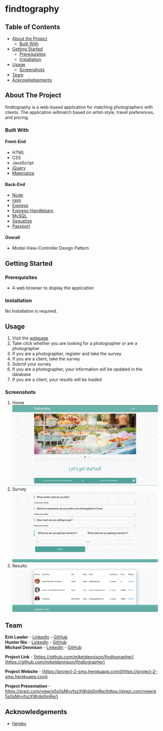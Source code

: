 # findtography
## Table of Contents

* [About the Project](#about-the-project)
  * [Built With](#built-with)
* [Getting Started](#getting-started)
  * [Prerequisites](#prerequisites)
  * [Installation](#installation)
* [Usage](#usage)
  * [Screenshots](#sceenshots)
* [Team](#team)
* [Acknowledgements](#acknowledgements)

## About The Project
findtography is a web-based application for matching photographers with clients. The application willmatch based on artist-style, travel preferences, and pricing.


### Built With
#### Front-End
* HTML
* CSS
* JavaScript
* [jQuery](https://jquery.com/)
* [Materialize](https://materializecss.com/)

#### Back-End
* [Node](https://nodejs.org/en/)
* [npm](https://www.npmjs.com/)
* [Express](https://expressjs.com/)
* [Express-Handlebars](https://handlebarsjs.com/)
* [MySQL](https://www.mysql.com/)
* [Sequelize](docs.sequelizejs.com/)
* [Passport](www.passportjs.org/)

#### Overall
* Model-View-Controller Design Pattern


## Getting Started

### Prerequisites
* A web browser to display the application


### Installation  
No Installation is required.


## Usage
1. Visit the [webpage](https://project-2-smu.herokuapp.com)
2. Take click whether you are looking for a photographer or are a photographer
3. If you are a photographer, register and take the survey
4. If you are a client, take the survey
5. Submit your survey
6. If you are a photographer, your information will be updated in the database
7. If you are a client, your results will be loaded

### Screenshots
1. Home  
![home-img][home]  
2. Survey  
![client-survey-img][client-survey]  
3. Results  
![results-img][results]  


## Team
**Erin Lawler** - [LinkedIn](https://www.linkedin.com/in/erin-l-13033b116/) - [GitHub](https://github.com/erinla)  
**Hunter Nix** - [LinkedIn](https://www.linkedin.com/in/hunternix/) - [GitHub](https://github.com/huntercnix)  
**Michael Dennison** - [LinkedIn](https://linkedin.com/in/michaeltdennison) - [GitHub](https://github.com/michaeltdennison)    

**Project Link** - [https://github.com/miketdennison/findtographer](https://github.com/miketdennison/findtographer)  

**Project Website** - [https://project-2-smu.herokuapp.com](https://project-2-smu.herokuapp.com)

**Project Presentation** - https://prezi.com/view/e5s0sMnvfozXWrdg0mRe/(https://prezi.com/view/e5s0sMnvfozXWrdg0mRe/)


## Acknowledgements
* [heroku](https://www.heroku.com/)

<!-- IMAGES -->
[client-survey]: ./readme-imgs/client-survey.png
[home]: ./readme-imgs/home.png
[results]: ./readme-imgs/results.png
